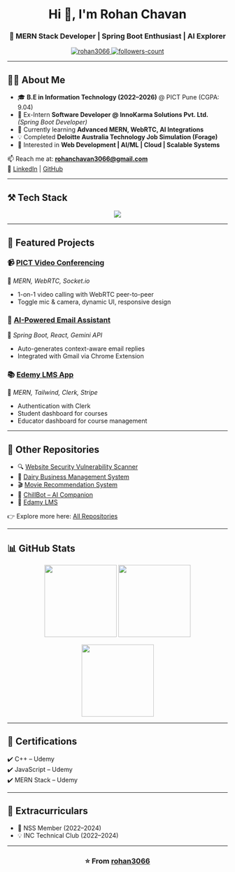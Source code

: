 <!-- Profile Header -->
<h1 align="center">Hi 👋, I'm Rohan Chavan</h1>
<h3 align="center">🚀 MERN Stack Developer | Spring Boot Enthusiast | AI Explorer</h3>

<p align="center">
  <a href="https://github.com/rohan3066">
    <img src="https://komarev.com/ghpvc/?username=rohan3066&label=Profile%20Views&color=blueviolet&style=flat" alt="rohan3066" />
  </a>
  <a href="https://github.com/rohan3066?tab=followers">
    <img src="https://img.shields.io/github/followers/rohan3066?label=Followers&style=social" alt="followers-count">
  </a>
</p>

---

## 👨‍💻 About Me  
- 🎓 **B.E in Information Technology (2022–2026)** @ PICT Pune (CGPA: 9.04)  
- 💼 Ex-Intern **Software Developer @ InnoKarma Solutions Pvt. Ltd.** *(Spring Boot Developer)*  
- 🌱 Currently learning **Advanced MERN, WebRTC, AI Integrations**  
- 💡 Completed **Deloitte Australia Technology Job Simulation (Forage)**  
- 🎯 Interested in **Web Development | AI/ML | Cloud | Scalable Systems**  

📫 Reach me at: **rohanchavan3066@gmail.com**  
🔗 [LinkedIn](https://www.linkedin.com/in/rohan-chavan-2a25b6259/) | [GitHub](https://github.com/rohan3066)  

---

## ⚒️ Tech Stack  

<p align="center">
  <img src="https://skillicons.dev/icons?i=java,cpp,js,python,react,nodejs,express,mongodb,html,css,bootstrap,tailwind,spring,git,github,vscode,postman" />
</p>

---

## 🚀 Featured Projects  

### 📹 [PICT Video Conferencing](https://github.com/rohan3066/pictvideo_call)  
🔹 *MERN, WebRTC, Socket.io*  
- 1-on-1 video calling with WebRTC peer-to-peer  
- Toggle mic & camera, dynamic UI, responsive design  

### 📧 [AI-Powered Email Assistant](https://github.com/rohan3066/Email-Assistant)  
🔹 *Spring Boot, React, Gemini API*  
- Auto-generates context-aware email replies  
- Integrated with Gmail via Chrome Extension  

### 📚 [Edemy LMS App](https://github.com/rohan3066/Edemy)  
🔹 *MERN, Tailwind, Clerk, Stripe*  
- Authentication with Clerk  
- Student dashboard for courses  
- Educator dashboard for course management  

---

## 📌 Other Repositories  

- 🔍 [Website Security Vulnerability Scanner](https://github.com/rohan3066/Website-Security-Vulnerability-Scanner)  
- 🛒 [Dairy Business Management System](https://github.com/rohan3066/Dairy-Management-System)  
- 🎬 [Movie Recommendation System](https://github.com/rohan3066/Movie-Recommendation-System)  
- 🤖 [ChillBot – AI Companion](https://github.com/rohan3066/ChillBot)  
- 🏫 [Edamy LMS](https://github.com/rohan3066/Edamy)  

👉 Explore more here: [All Repositories](https://github.com/rohan3066?tab=repositories)  

---

## 📊 GitHub Stats  

<p align="center">
  <img src="https://github-readme-stats.vercel.app/api?username=rohan3066&show_icons=true&theme=radical" height="165"/>
  <img src="https://github-readme-stats.vercel.app/api/top-langs/?username=rohan3066&layout=compact&theme=radical" height="165"/>
</p>

<p align="center">
  <img src="https://github-readme-streak-stats.herokuapp.com?user=rohan3066&theme=radical&hide_border=false" height="165"/>
</p>

---

## 🏅 Certifications  
✔️ C++ – Udemy  
✔️ JavaScript – Udemy  
✔️ MERN Stack – Udemy  

---

## 🌟 Extracurriculars  
- 👥 NSS Member (2022–2024)  
- 💡 INC Technical Club (2022–2024)  

---

<h3 align="center">⭐ From <a href="https://github.com/rohan3066">rohan3066</a></h3>
